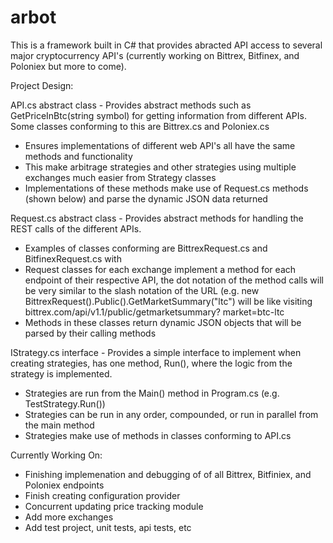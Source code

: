 # arbot 
This is a framework built in C# that provides abracted API access to several major cryptocurrency API's (currently working on Bittrex, Bitfinex, and Poloniex but more to come). 

Project Design:

API.cs abstract class - Provides abstract methods such as GetPriceInBtc(string symbol) for getting information from different APIs. Some classes conforming to this are Bittrex.cs and Poloniex.cs
  - Ensures implementations of different web API's all have the same methods and functionality
  - This make arbitrage strategies and other strategies using multiple exchanges much easier from Strategy classes 
  - Implementations of these methods make use of Request.cs methods (shown below) and parse the dynamic JSON data returned

Request.cs abstract class - Provides abstract methods for handling the REST calls of the different APIs. 
  - Examples of classes conforming are BittrexRequest.cs and BitfinexRequest.cs with
  - Request classes for each exchange implement a method for each endpoint of their respective API, the dot notation of the       method calls will be very similar to the slash notation of the URL (e.g. new                                                   BittrexRequest().Public().GetMarketSummary("ltc") will be like visiting bittrex.com/api/v1.1/public/getmarketsummary?         market=btc-ltc
  - Methods in these classes return dynamic JSON objects that will be parsed by their calling methods
 
IStrategy.cs interface - Provides a simple interface to implement when creating strategies, has one method, Run(), where the logic from the strategy is implemented.
  - Strategies are run from the Main() method in Program.cs (e.g. TestStrategy.Run())
  - Strategies can be run in any order, compounded, or run in parallel from the main method
  - Strategies make use of methods in classes conforming to API.cs
  
 
Currently Working On:
  - Finishing implemenation and debugging of of all Bittrex, Bitfiniex, and Poloniex endpoints
  - Finish creating configuration provider
  - Concurrent updating price tracking module
  - Add more exchanges
  - Add test project, unit tests, api tests, etc
 
